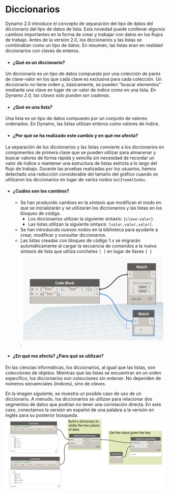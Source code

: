 # Diccionarios
Dynamo 2.0 introduce el concepto de separación del tipo de datos del diccionario del tipo de datos de lista. Esta novedad puede conllevar algunos cambios importantes en la forma de crear y trabajar con datos en los flujos de trabajo. Antes de la versión 2.0, los diccionarios y las listas se combinaban como un tipo de datos. En resumen, las listas eran en realidad diccionarios con claves de enteros.

* #### ¿Qué es un diccionario?
Un diccionario es un tipo de datos compuesto por una colección de pares de clave-valor en los que cada clave es exclusiva para cada colección. Un diccionario no tiene orden y, básicamente, se pueden "buscar elementos" mediante una clave en lugar de un valor de índice como en una lista. *En Dynamo 2.0, las claves solo pueden ser cadenas.*

* #### ¿Qué es una lista?
Una lista es un tipo de datos compuesto por un conjunto de valores ordenados. En Dynamo, las listas utilizan enteros como valores de índice.

* #### ¿Por qué se ha realizado este cambio y en qué me afecta?
La separación de los diccionarios y las listas convierte a los diccionarios en componentes de primera clase que se pueden utilizar para almacenar y buscar valores de forma rápida y sencilla sin necesidad de recordar un valor de índice o mantener una estructura de listas estricta a lo largo del flujo de trabajo. Durante las pruebas realizadas por los usuarios, hemos detectado una reducción considerable del tamaño del gráfico cuando se utilizaron los diccionarios en lugar de varios nodos ```GetItemAtIndex```.

* #### ¿Cuáles son los cambios?
  * Se han producido cambios en la *sintaxis* que modifican el modo en que se inicializarán y se utilizarán los diccionarios y las listas en los bloques de código.
    * Los diccionarios utilizan la siguiente sintaxis: ```{clave:valor}```.
    * Las listas utilizan la siguiente sintaxis: ```[valor,valor,valor]```.
  * Se han introducido *nuevos nodos* en la biblioteca para ayudarle a crear, modificar y consultar diccionarios.
  * Las listas creadas con bloques de código 1.x se migrarán automáticamente al cargar la secuencia de comandos a la nueva sintaxis de lista que utiliza corchetes ```[ ]``` en lugar de llaves ```{ }``` ![IMAGEN](images/9-1/DYN20_Dictionary.png).

* #### ¿En qué me afecta? ¿Para qué se utilizan?
En las ciencias informáticas, los diccionarios, al igual que las listas, son colecciones de objetos. Mientras que las listas se encuentran en un orden específico, los diccionarios son colecciones *sin ordenar*. No dependen de números secuenciales (índices), sino de *claves*.

En la imagen siguiente, se muestra un posible caso de uso de un diccionario. A menudo, los diccionarios se utilizan para relacionar dos segmentos de datos que podrían no tener una correlación directa. En este caso, conectamos la versión en español de una palabra a la versión en inglés para su posterior búsqueda. ![IMAGEN](images/9-1/9-1_dictionaryExample.png)

